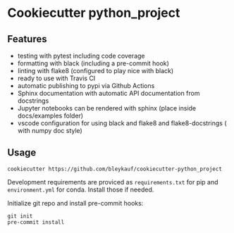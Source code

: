 # Cookiecutter python_project

## Features

* testing with pytest including code coverage
* formatting with black (including a pre-commit hook)
* linting with flake8 (configured to play nice with black)
* ready to use with Travis CI
* automatic publishing to pypi via Github Actions
* Sphinx documentation with automatic API documentation from docstrings
* Jupyter notebooks can be rendered with sphinx (place inside docs/examples folder)
* vscode configuration for using black and flake8 and flake8-docstrings ( with numpy doc style)

## Usage

`
cookiecutter https://github.com/bleykauf/cookiecutter-python_project
`

Development requirements are proviced as `requirements.txt` for pip and `environment.yml`
 for conda. Install those if needed.




Initialize git repo and install pre-commit hooks:

```
git init
pre-commit install
```

